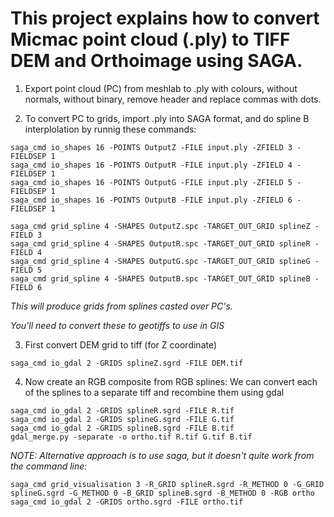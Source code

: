 # This project explains how to convert Micmac point cloud (.ply) to TIFF DEM and Orthoimage using SAGA.

1. Export point cloud (PC) from meshlab to .ply with colours, without normals, without binary, remove header and replace commas with dots.

2. To convert PC to grids, import .ply into SAGA format, and do spline B interplolation by runnig these commands:
```
saga_cmd io_shapes 16 -POINTS OutputZ -FILE input.ply -ZFIELD 3 -FIELDSEP 1
saga_cmd io_shapes 16 -POINTS OutputR -FILE input.ply -ZFIELD 4 -FIELDSEP 1
saga_cmd io_shapes 16 -POINTS OutputG -FILE input.ply -ZFIELD 5 -FIELDSEP 1
saga_cmd io_shapes 16 -POINTS OutputB -FILE input.ply -ZFIELD 6 -FIELDSEP 1

saga_cmd grid_spline 4 -SHAPES OutputZ.spc -TARGET_OUT_GRID splineZ -FIELD 3
saga_cmd grid_spline 4 -SHAPES OutputR.spc -TARGET_OUT_GRID splineR -FIELD 4
saga_cmd grid_spline 4 -SHAPES OutputG.spc -TARGET_OUT_GRID splineG -FIELD 5
saga_cmd grid_spline 4 -SHAPES OutputB.spc -TARGET_OUT_GRID splineB -FIELD 6
```
_This will produce grids from splines casted over PC's._

_You'll need to convert these to geotiffs to use in GIS_

3. First convert DEM grid to tiff (for Z coordinate)

```
saga_cmd io_gdal 2 -GRIDS splineZ.sgrd -FILE DEM.tif
```

4. Now create an RGB composite from RGB splines:
We can convert each of the splines to a separate tiff and recombine them using gdal
```
saga_cmd io_gdal 2 -GRIDS splineR.sgrd -FILE R.tif
saga_cmd io_gdal 2 -GRIDS splineG.sgrd -FILE G.tif
saga_cmd io_gdal 2 -GRIDS splineB.sgrd -FILE B.tif
gdal_merge.py -separate -o ortho.tif R.tif G.tif B.tif

```
_NOTE: Alternative approach is to use saga, but it doesn't quite work from the command line:_
```
saga_cmd grid_visualisation 3 -R_GRID splineR.sgrd -R_METHOD 0 -G_GRID splineG.sgrd -G_METHOD 0 -B_GRID splineB.sgrd -B_METHOD 0 -RGB ortho
saga_cmd io_gdal 2 -GRIDS ortho.sgrd -FILE ortho.tif
```

